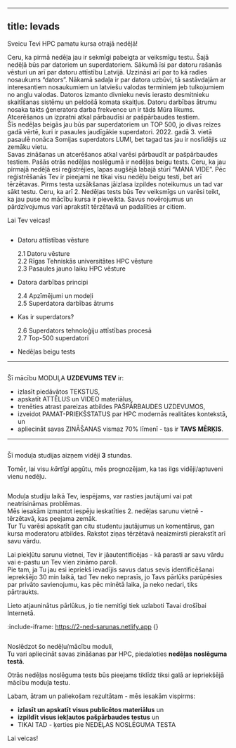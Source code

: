 
---
title: Ievads
---
Sveicu Tevi HPC pamatu kursa otrajā nedēļā!  

Ceru, ka pirmā nedēļa jau ir sekmīgi pabeigta ar veiksmīgu testu.
Šajā nedēļā būs par datoriem un superdatoriem. Sākumā īsi par datoru rašanās vēsturi un arī par datoru attīstību Latvijā. Uzzināsi arī par to kā radies nosaukums “dators”. Nākamā sadaļa ir par datora uzbūvi, tā sastāvdaļām ar interesantiem nosaukumiem un latviešu valodas terminiem jeb tulkojumiem no angļu valodas. Datoros izmanto divnieku nevis ierasto desmitnieku skaitīšanas sistēmu un peldošā komata skaitļus. Datoru darbības ātrumu nosaka takts ģeneratora darba frekvence un ir tāds Mūra likums.  Atcerēšanos un izpratni atkal pārbaudīsi ar pašpārbaudes testiem.  
Šīs nedēļas beigās jau būs par superdatoriem un TOP 500, jo divas reizes gadā vērtē, kuri ir pasaules jaudīgākie superdatori. 2022. gadā 3. vietā pasaulē nonāca Somijas superdators LUMI, bet tagad tas jau ir noslīdējis uz zemāku vietu.  
Savas zināšanas un atcerēšanos atkal varēsi pārbaudīt ar pašpārbaudes testiem. Pašās otrās nedēļas noslēgumā ir nedēļas beigu tests. Ceru, ka jau pirmajā nedēļā esi reģistrējies, lapas augšējā labajā stūrī “MANA VIDE”. Pēc reģistrēšanās Tev ir pieejami ne tikai visu nedēļu beigu testi, bet arī tērzētavas. Pirms testa uzsākšanas jāizlasa izpildes noteikumus un tad var sākt testu. Ceru, ka arī 2. Nedēļas tests būs Tev veiksmīgs un varēsi teikt, ka jau puse no mācību kursa ir pieveikta.
Savus novērojumus un pārdzīvojumus vari aprakstīt tērzētavā un padalīties ar citiem.  

Lai Tev veicas!


```attention-note {label: "Otrās nedēļas tēmas"}
```
- Datoru attīstības vēsture
   
    2.1 Datoru vēsture  
    2.2 Rīgas Tehniskās universitātes HPC vēsture  
    2.3 Pasaules jauno laiku HPC vēsture
  
- Datora darbības principi

    2.4 Apzīmējumi un modeļi  
    2.5 Superdatora darbības ātrums 

- Kas ir superdators?

    2.6 Superdators tehnoloģiju attīstības procesā  
    2.7 Top-500 superdatori  

- Nedēļas beigu tests
  
---
```attention-note {label: "Tavs uzdevums"}
```
Šī mācību MODUĻA **UZDEVUMS TEV** ir:
- izlasīt piedāvātos TEKSTUS,
- apskatīt ATTĒLUS un VIDEO materiālus,
- trenēties atrast pareizas atbildes PAŠPĀRBAUDES UZDEVUMOS,
- izveidot PAMAT-PRIEKŠSTATUS par HPC modernās realitātes kontekstā, un
- apliecināt savas ZINĀŠANAS vismaz 70% līmenī - tas ir **TAVS MĒRĶIS**.

---
```attention-note {label: "Studijas prasa Tavu laiku"}
```
Šī moduļa studijas aizņem vidēji **3** stundas.

<!--
[STUDIJAS VARAM TURPINĀT ŠEIT!](https://hpc-pamati-saturs.learning.lv/preview/2-modulis/1_1)
-->

Tomēr, lai visu *kārtīgi* apgūtu, mēs prognozējam, ka tas ilgs vidēji/aptuveni vienu nedēļu.

```attention-note {label: "Tu neesi viens - piedalies diskusijā"}
```
Moduļa studiju laikā Tev, iespējams, var rasties jautājumi vai pat neatrisināmas problēmas.  
Mēs iesakām izmantot iespēju ieskatīties 2. nedēļas sarunu vietnē - tērzētavā, kas peejama zemāk.  
Tur Tu varēsi apskatīt gan citu studentu jautājumus un komentārus, gan kursa moderatoru atbildes.
 Rakstot ziņas tērzētavā neaizmirsti pierakstīt arī savu vārdu.

Lai piekļūtu sarunu vietnei, Tev ir jāautentificējas  - kā parasti ar savu vārdu vai e-pastu un Tev vien zināmo paroli.   
Pie tam, ja Tu jau esi iepriekš ievadījis savus datus sevis identificēšanai ieprekšējo 30 min laikā, tad Tev neko neprasīs, jo Tavs pārlūks parūpēsies par privāto savienojumu, kas pēc minētā laika, ja neko nedari, tiks pārtraukts. 

Lieto atjauninātus pārlūkus, jo tie nemitīgi tiek uzlaboti Tavai drošībai Internetā.


:include-iframe: https://2-ned-sarunas.netlify.app {}

<!--
[SARUNU VIETNE - TĒRZĒTAVA](https://2-ned-sarunas.netlify.app/)
-->

```attention-note {label: "Kā pārliecināties, vai Tu esi ieguvis jaunas zināšanas"}
```
Noslēdzot šo nedēļu/mācību moduli,  
Tu vari apliecināt savas zināšanas par HPC, piedaloties **nedēļas noslēguma testā**.  

<!--
[2. NEDĒĻAS TESTS](https://hpc-pamati.learning.lv/exam) -->
Otrās nedēļas noslēguma tests būs pieejams tiklīdz tiksi galā ar iepriekšējā mācību moduļa testu.

Labam, ātram un paliekošam rezultātam - mēs iesakām vispirms:
-  **izlasīt un apskatīt visus publicētos materiālus** un 
- **izpildīt visus iekļautos pašpārbaudes testus** un 
- TIKAI TAD - ķerties pie NEDĒĻAS NOSLĒGUMA TESTA

Lai veicas!
